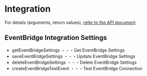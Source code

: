 # Integration

For details (arguments, return values), [refer to the API document](https://docs.saasus.io/reference/geteventbridgesettings)

## EventBridge Integration Settings

- getEventBridgeSettings ・・・Get EventBridge Settings
- saveEventBridgeSettings ・・・Update EventBridge Settings
- deleteEventBridgeSettings ・・・Delete EventBridge Settings
- createEventBridgeTestEvent ・・・Test EventBridge Connection
